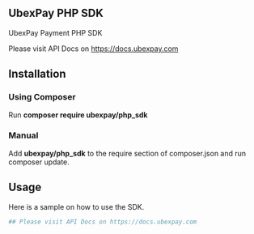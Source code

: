 ## UbexPay PHP SDK
UbexPay Payment PHP SDK 

 Please visit API Docs on https://docs.ubexpay.com

## Installation
### Using Composer
Run **composer require ubexpay/php_sdk**  

### Manual  
Add **ubexpay/php_sdk** to the require section of composer.json
and run composer update.   
## Usage
Here is a sample on how to use the SDK.  
```PHP
## Please visit API Docs on https://docs.ubexpay.com

```
